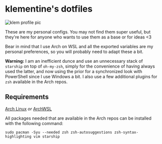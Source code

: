 # klementine's dotfiles

![klem profile pic](https://0.gravatar.com/avatar/4c4b5a916f90ffb227d695b58f742852?s=128)

These are my personal configs. You may not find them super useful, but they're here for anyone who wants to use them as a base or for ideas <3

Bear in mind that I use Arch on WSL and all the exported variables are my personal preferences, so you will probably need to adapt these a bit.

**Warning:** I am an inefficient dunce and use an unnecessary stack of `starship` on top of `oh-my-zsh`, simply for the convenience of having always used the latter, and now using the prior for a synchronized look with PowerShell since I use Windows a bit. I also use a few additional plugins for `zsh` available in the Arch repos.

## Requirements

[Arch Linux](https://wiki.archlinux.org/title/Installation_guide) *or* [ArchWSL](https://wsldl-pg.github.io/ArchW-docs/How-to-Setup/)

All packages needed that are available in the Arch repos can be installed with the following command:

`sudo pacman -Syu --needed zsh zsh-autosuggestions zsh-syntax-highlighting vim starship`
